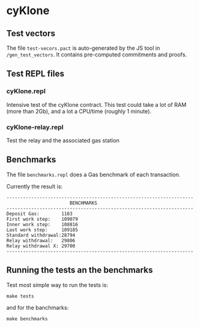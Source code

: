 # cyKlone



## Test vectors
The file `test-vecors.pact` is auto-generated by the JS tool in `/gen_test_vectors`. It contains pre-computed commitments and proofs.

## Test REPL files

### cyKlone.repl
Intensive test of the cyKlone contract. This test could take a lot of RAM (more than 2Gb), and a lot a CPU/time (roughly 1 minute).

### cyKlone-relay.repl
Test the relay and the associated gas station

## Benchmarks
The file `benchmarks.repl` does a Gas benchmark of each transaction.

Currently the result is:
```
--------------------------------------------------------------------
                       BENCHMARKS                                   
--------------------------------------------------------------------
Deposit Gas:        1183
First work step:    109079
Inner work step:    108816
Last work step:     109185
Standard withdrawal:28794
Relay withdrawal:   29806
Relay withdrawal X: 29700
--------------------------------------------------------------------

```

## Running the tests an the benchmarks
Test most simple way to run the tests is:

```shell
make tests
```

and for the banchmarks:

```shell
make benchmarks
```
